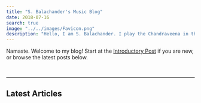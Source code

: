 ```yaml
---
title: "S. Balachander's Music Blog"
date: 2018-07-16
search: true
image: "../../images/Favicon.png"
description: "Hello, I am S. Balachander. I play the Chandraveena in the Dhrupad style, a traditional style of Maarga Sangeet. Welcome to my Music Blog - a collection of my ideas, thoughts and understanding about music, its origins, my teachers, my instruments and many more topics. Read on to find out more!"
---
```


Namaste. Welcome to my blog! Start at the <a href="/blog/intro-to-blog/"><inline-button>Introductory Post</inline-button></a> if you are new, or browse the latest posts below.

<br>
<hr>

## Latest Articles

<blog-index></blog-index>
